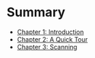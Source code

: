 # Summary

-   [Chapter 1: Introduction](chapter1.md)
-   [Chapter 2: A Quick Tour](chapter2.md)
-   [Chapter 3: Scanning](chapter3.md)
